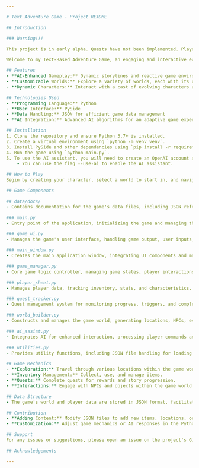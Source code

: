 ```yaml
---

# Text Adventure Game - Project README

## Introduction

### Warning!!!

This project is in early alpha. Quests have not been implemented. Player can move around and interact with environment in limited ways.

Welcome to my Text-Based Adventure Game, an engaging and interactive experience where your choices shape the narrative. Enhanced with AI, this game offers a unique journey through a world of mystery and challenges, featuring exploration, interaction with objects and NPCs, and solving puzzles or completing quests.

## Features
- **AI-Enhanced Gameplay:** Dynamic storylines and reactive game environments powered by OpenAI's GPT model, allowing for natural language understanding and creative storytelling.
- **Customizable Worlds:** Explore a variety of worlds, each with its unique set of challenges and story elements.
- **Dynamic Characters:** Interact with a cast of evolving characters and engage with NPCs within the game world.

## Technologies Used
- **Programming Language:** Python
- **User Interface:** PySide
- **Data Handling:** JSON for efficient game data management
- **AI Integration:** Advanced AI algorithms for an adaptive game experience

## Installation
1. Clone the repository and ensure Python 3.7+ is installed.
2. Create a virtual environment using `python -m venv venv`.
3. Install PySide and other dependencies using `pip install -r requirements.txt`.
4. Run the game using `python main.py`.
5. To use the AI assistant, you will need to create an OpenAI account and set the `OPENAI_API_KEY` environment variable to your API key.
    - You can use the flag --use-ai to enable the AI assistant.

## How to Play
Begin by creating your character, select a world to start in, and navigate the game using intuitive text commands. Engage with the game using text commands, with the AI assistant interpreting your inputs for immersive interactions.

## Game Components

## data/docs/
- Contains documentation for the game's data files, including JSON references and AI Assist class reference.

### main.py
- Entry point of the application, initializing the game and managing the main loop.

### game_ui.py
- Manages the game's user interface, handling game output, user inputs, and UI updates.

### main_window.py
- Creates the main application window, integrating UI components and managing events.

### game_manager.py
- Core game logic controller, managing game states, player interactions, and progression.

### player_sheet.py
- Manages player data, tracking inventory, stats, and characteristics.

### quest_tracker.py
- Quest management system for monitoring progress, triggers, and completions.

### world_builder.py
- Constructs and manages the game world, generating locations, NPCs, events, and handling interactions.

### ai_assist.py
- Integrates AI for enhanced interaction, processing player commands and providing dynamic responses.

### utilities.py
- Provides utility functions, including JSON file handling for loading and saving game data.

## Game Mechanics
- **Exploration:** Travel through various locations within the game world.
- **Inventory Management:** Collect, use, and manage items.
- **Quests:** Complete quests for rewards and story progression.
- **Interactions:** Engage with NPCs and objects within the game world.

## Data Structure
- The game's world and player data are stored in JSON format, facilitating easy modification and expansion.

## Contribution
- **Adding Content:** Modify JSON files to add new items, locations, or quests.
- **Customization:** Adjust game mechanics or AI responses in the Python files as needed.

## Support
For any issues or suggestions, please open an issue on the project's GitHub page.

## Acknowledgements

---
```


